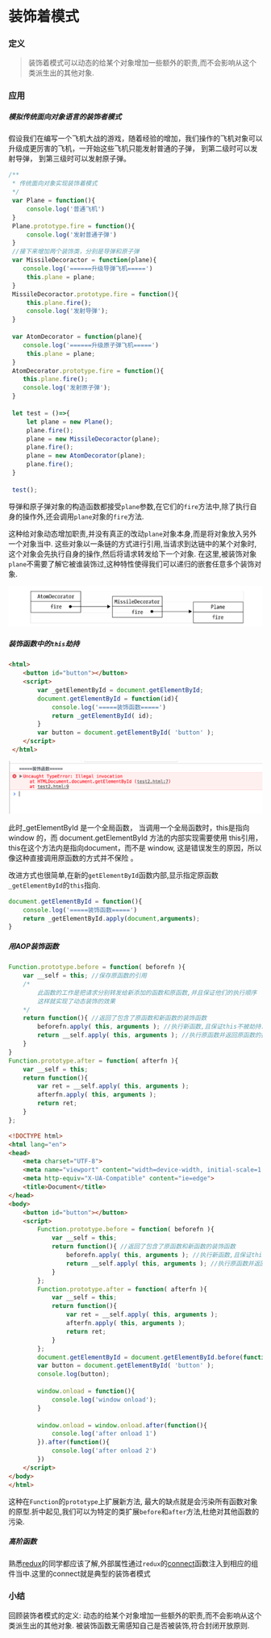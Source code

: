 # 装饰着模式
### 定义
> 装饰着模式可以动态的给某个对象增加一些额外的职责,而不会影响从这个类派生出的其他对象.


### 应用


##### 模拟传统面向对象语言的装饰者模式

 假设我们在编写一个飞机大战的游戏，随着经验的增加，我们操作的飞机对象可以升级成更厉害的飞机，一开始这些飞机只能发射普通的子弹， 到第二级时可以发射导弹， 到第三级时可以发射原子弹。

```js
/**
 * 传统面向对象实现装饰着模式
 */
 var Plane = function(){
     console.log('普通飞机')
 }
 Plane.prototype.fire = function(){
     console.log('发射普通子弹')
 }
 //接下来增加两个装饰类，分别是导弹和原子弹
 var MissileDecoractor = function(plane){
    console.log('======升级导弹飞机=====')
     this.plane = plane;
 }
 MissileDecoractor.prototype.fire = function(){
     this.plane.fire();
     console.log('发射导弹');
 }

 var AtomDecorator = function(plane){
    console.log('======升级原子弹飞机=====')
     this.plane = plane;
 }
 AtomDecorator.prototype.fire = function(){
    this.plane.fire();
    console.log('发射原子弹');
 }

 let test = ()=>{
     let plane = new Plane();
     plane.fire();
     plane = new MissileDecoractor(plane);
     plane.fire();
     plane = new AtomDecorator(plane);
     plane.fire();
 }

 test();
```
导弹和原子弹对象的构造函数都接受`plane`参数,在它们的`fire`方法中,除了执行自身的操作外,还会调用`plane`对象的`fire`方法.

这种给对象动态增加职责,并没有真正的改动`plane`对象本身,而是将对象放入另外一个对象当中.
这些对象以一条链的方式进行引用,当请求到达链中的某个对象时,这个对象会先执行自身的操作,然后将请求转发给下一个对象.
在这里,被装饰对象`plane`不需要了解它被谁装饰过,这种特性使得我们可以递归的嵌套任意多个装饰对象.

![image](./test1.png)


##### 装饰函数中的`this`劫持

```html
<html>
    <button id="button"></button>
    <script>
        var _getElementById = document.getElementById;
        document.getElementById = function(id){ 
            console.log('=====装饰函数=====')
            return _getElementById( id); 
        }
        var button = document.getElementById( 'button' );
    </script>
 </html>
```

![image](./test2.png)

此时_getElementById 是一个全局函数， 当调用一个全局函数时，this是指向window 的，而 document.getElementById 方法的内部实现需要使用 this引用，this在这个方法内是指向document，而不是 window, 这是错误发生的原因，所以像这种直接调用原函数的方式并不保险 。

改进方式也很简单,在新的`getElementById`函数内部,显示指定原函数`_getElementById`的`this`指向.

```js
document.getElementById = function(){ 
    console.log('=====装饰函数=====')
    return _getElementById.apply(document,arguments); 
}
```
##### 用AOP装饰函数

```js
Function.prototype.before = function( beforefn ){
    var __self = this; //保存原函数的引用
    /*
        此函数的工作是把请求分别转发给新添加的函数和原函数,并且保证他们的执行顺序
        这样就实现了动态装饰的效果
    */
    return function(){ //返回了包含了原函数和新函数的装饰函数
        beforefn.apply( this, arguments ); //执行新函数,且保证this不被劫持.新函数接受的参数也会原封不动的传递给原函数
        return __self.apply( this, arguments ); //执行原函数并返回原函数的执行结果,并且保证this不被劫持
    } 
}
Function.prototype.after = function( afterfn ){ 
    var __self = this;
    return function(){
        var ret = __self.apply( this, arguments );
        afterfn.apply( this, arguments );
        return ret;
    }
};
```

```html
<!DOCTYPE html>
<html lang="en">
<head>
    <meta charset="UTF-8">
    <meta name="viewport" content="width=device-width, initial-scale=1.0">
    <meta http-equiv="X-UA-Compatible" content="ie=edge">
    <title>Document</title>
</head>
<body>
    <button id="button"></button>
    <script>
        Function.prototype.before = function( beforefn ){
            var __self = this;
            return function(){ //返回了包含了原函数和新函数的装饰函数
                beforefn.apply( this, arguments ); //执行新函数,且保证this不被劫持.新函数接受的参数也会原封不动的传递给原函数
                return __self.apply( this, arguments ); //执行原函数并返回原函数的执行结果,并且保证this不被劫持
            } 
        };
        Function.prototype.after = function( afterfn ){ 
            var __self = this;
            return function(){
                var ret = __self.apply( this, arguments );
                afterfn.apply( this, arguments );
                return ret;
            }
        };
        document.getElementById = document.getElementById.before(function(){ console.log ('装饰函数');});
        var button = document.getElementById( 'button' );
        console.log(button);

        window.onload = function(){
            console.log('window onload');
        }

        window.onload = window.onload.after(function(){
            console.log('after onload 1')
        }).after(function(){
            console.log('after onload 2')
        })
    </script>
</body>
</html>
```
这种在`Function`的`prototype`上扩展新方法, 最大的缺点就是会污染所有函数对象的原型.折中起见,我们可以为特定的类扩展`before`和`after`方法,杜绝对其他函数的污染.

##### 高阶函数

熟悉[redux](https://redux.js.org/)的同学都应该了解,外部属性通过`redux`的[connect](https://redux.js.org/docs/basics/UsageWithReact.html)函数注入到相应的组件当中.这里的connect就是典型的装饰者模式

### 小结
回顾装饰者模式的定义: 动态的给某个对象增加一些额外的职责,而不会影响从这个类派生出的其他对象.
被装饰函数无需感知自己是否被装饰,符合封闭开放原则.